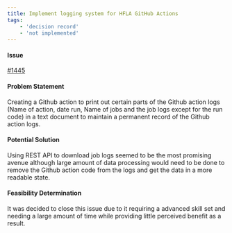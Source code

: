 ```yaml
---
title: Implement logging system for HFLA GitHub Actions
tags:
    - 'decision record'
    - 'not implemented'
---
```


#### Issue

[#1445](https://github.com/hackforla/website/issues/1445)

#### Problem Statement

Creating a Github action to print out certain parts of the Github action logs (Name of action, date run, Name of jobs and the job logs except for the run code) in a text document to maintain a permanent record of the Github action logs.

#### Potential Solution

Using REST API to download job logs seemed to be the most promising avenue although large amount of data processing would need to be done to remove the Github action code from the logs and get the data in a more readable state.

#### Feasibility Determination

It was decided to close this issue due to it requiring a advanced skill set and needing a large amount of time while providing little perceived benefit as a result.
